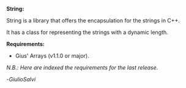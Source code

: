 **String:**

String is a library that offers the encapsulation for the strings in C++.

It has a class for representing the strings with a dynamic length.

**Requirements:**

* Gius' Arrays (v1.1.0 or major).

*N.B.: Here are indexed the requirements for the last release.*

-*GiulioSalvi*
